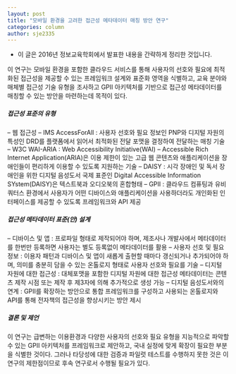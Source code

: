 ```yaml
---
layout: post
title: "모바일 환경을 고려한 접근성 메타데이터 매칭 방안 연구"
categories: column
author: sje2335
---
```


* 이 글은 2016년 정보교육학회에서 발표한 내용을 간략하게 정리한 것입니다.

이 연구는 모바일 환경을 포함한 클라우드 서비스를 통해 사용자의 선호와 필요에 최적화된 접근성을 제공할 수 있는 프레임워크 설계와 표준화 영역을 식별하고, 교육 분야와 매체별 접근성 기술 유형을 조사하고 GPII 아키텍처를 기반으로 접근성 메타데이터를 매칭할 수 있는 방안을 마련하는데 목적이 있다.

##### 접근성 표준의 유형

– 웹 접근성
– IMS AccessForAll : 사용자 선호와 필요 정보인 PNP와 디지털 자원의 특성인 DRD를 플랫폼에서 읽어서 최적화된 전달 포맷을 결정하여 전달하는 매칭 기술
– W3C WAI-ARIA : Web Accessibility Initiative(WAI) – Accessible Rich Internet Application(ARIA)은 이용 제한이 있는 고급 웹 콘텐츠와 애플리케이션을 장애인들이 편리하게 이용할 수 있도록 지원하는 기술
– DAISY : 시각 장애인 및 독서 장애인을 위한 디지털 음성도서 국제 표준인 Digital Accessible Information SYstem(DAISY)은 텍스트북과 오디오북의 혼합형태
– GPII : 클라우드 컴퓨팅과 유비쿼터스 환경에서 사용자가 어떤 디바이스와 애플리케이션을 사용하더라도 개인화된 인터페이스를 제공할 수 있도록 프레임워크와 API 제공

##### 접근성 메타데이터 표준(안) 설계

– 디바이스 및 앱 : 프로파일 형태로 제작되어야 하며, 제조사나 개발사에서 메타데이터를 한번만 등록하면 사용자는 별도 등록없이 메타데이터를 활용
– 사용자 선호 및 필요정보 : 이용자 패턴과 디바이스 및 앱이 새롭게 출현할 때마다 갱신되거나 추가되어야 하며, 의미를 충분히 담을 수 있는 온톨로지 형태로 사용자 선호와 필요를 기술
– 디지털 자원에 대한 접근성 : 대체포맷을 포함한 디지털 자원에 대한 접근성 메타데이터는 콘텐츠 제작 시점 또는 제작 후 제3자에 의해 추가적으로 생성 가능
– 디지털 음성도서와의 연계 : GPII를 확장하는 방안으로 통합 프레임워크를 구성하고 사용되는 온톨로지와 API를 통해 전자책의 접근성을 향상시키는 방안 제시

##### 결론 및 제언

이 연구는 급변하는 이용환경과 다양한 사용자의 선호와 필요 유형을 지능적으로 파악할 수 있는 GPII 아키텍처를 프레임워크로 제안하고, 국내 실정에 맞게 확장이 필요한 부분을 식별한 것이다. 그러나 타당성에 대한 검증과 파일럿 테스트를 수행하지 못한 것은 이 연구의 제한점이므로 후속 연구로서 수행될 필요가 있다.